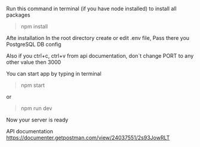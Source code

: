 Run this command in terminal (if you have node installed) to install all packages

 >npm install
 
 Afte installation
 In the root directory create or edit .env file,
 Pass there you PostgreSQL DB config

Also if you  ctrl+c, ctrl+v from api documentation, don`t change  PORT to any other value then 3000

You can start app by typing in terminal

>npm start 

or 

>npm run dev

Now your server is ready


API documentation
https://documenter.getpostman.com/view/24037551/2s93JowRLT
